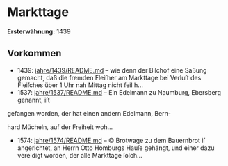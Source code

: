 # Markttage

**Ersterwähnung:** 1439

## Vorkommen
- 1439: [jahre/1439/README.md](../jahre/1439/README.md) – wie denn der Biſchof
eine Saßung gemacht, daß die fremden Fleiſher am
Markttage bei Verluſt des Fleiſches über 1 Uhr nah
Mittag nicht feil h...
- 1537: [jahre/1537/README.md](../jahre/1537/README.md) – Ein Edelmann zu Naumburg, Ebersberg genannt, iſt

gefangen worden, der hat einen andern Edelmann, Bern-


hard Mücheln, auf der Freiheit woh...
- 1574: [jahre/1574/README.md](../jahre/1574/README.md) – © Brotwage zu dem Bauernbrot iſ angerichtet, an
Herrn Otto Homburgs Hauſe gehängt, und einer dazu
vereidigt worden, der alle Markttage ſolch...
